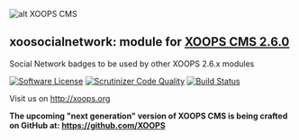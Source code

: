 ![alt XOOPS CMS](http://xoops.org/images/logoXoops4GithubRepository.png)
## xoosocialnetwork: module for [XOOPS CMS 2.6.0](https://github.com/XOOPS/XoopsCore)

Social Network badges to be used by other XOOPS 2.6.x modules

[![Software License](https://img.shields.io/badge/license-GPL-brightgreen.svg?style=flat)](LICENSE) 
[![Scrutinizer Code Quality](https://scrutinizer-ci.com/g/mambax7/xoosocialnetwork/badges/quality-score.png?b=master)](https://scrutinizer-ci.com/g/mambax7/xoosocialnetwork/?branch=master)
[![Build Status](https://scrutinizer-ci.com/g/mambax7/xoosocialnetwork/badges/build.png?b=master)](https://scrutinizer-ci.com/g/mambax7/xoosocialnetwork/build-status/master)

Visit us on http://xoops.org

**The upcoming "next generation" version of XOOPS CMS is being crafted on GitHub at: https://github.com/XOOPS**